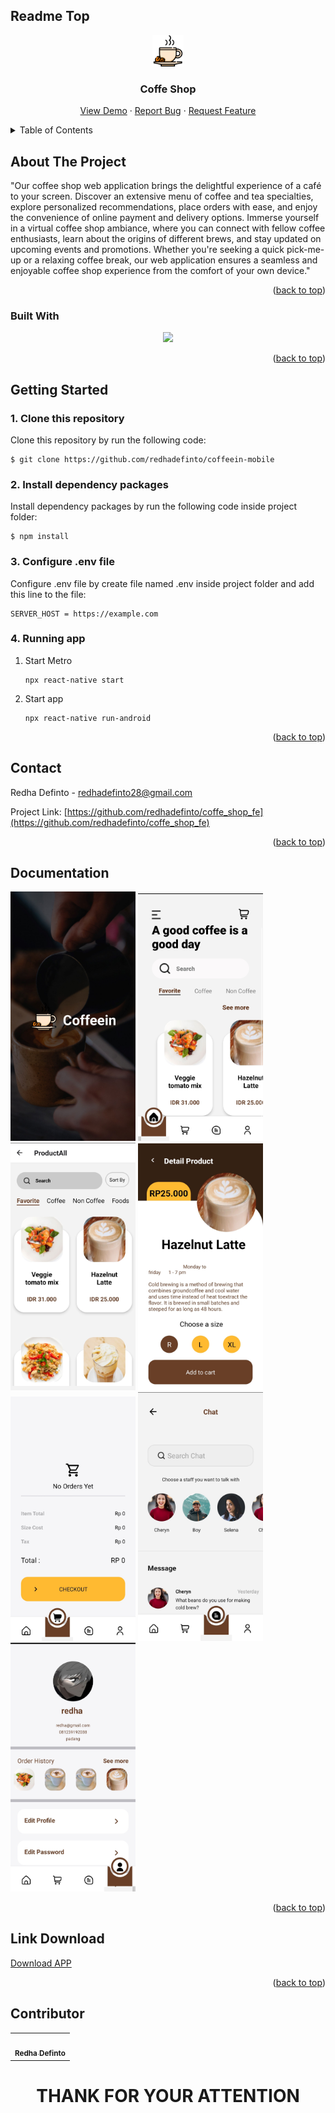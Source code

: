 ## Readme Top

<div align="center">
<img width="50" src="./public/logo.png" alt="logo">
<h3 align="center">Coffe Shop</h3>

  <p align="center">
    <a href="https://drive.google.com/drive/folders/18ztfyUowhVoFHVjp7wfdCmno0X1-wDZa">View Demo</a>
    ·
    <a href="https://github.com/redhadefinto/coffeein-mobile/issues">Report Bug</a>
    ·
    <a href="https://github.com/redhadefinto/coffeein-mobile/pulls">Request Feature</a>
  </p>
</div>

<!-- TABLE OF CONTENTS -->
<details>
  <summary>Table of Contents</summary>
  <ol>
    <li>
      <a href="#about-the-project">About The Project</a>
      <ul>
        <li><a href="#built-with">Built With</a></li>
      </ul>
    </li>
    <li>
      <a href="#getting-started">Getting Started</a>
    </li>
    <li><a href="#Link-Download">Link Download</a></li>
    <li><a href="#usage">Usage</a></li>
    <li><a href="#contact">Contact</a></li>
    <li><a href="#acknowledgments">Acknowledgments</a></li>
    <li><a href="#Documentation">Documentation</a></li>
    <li><a href="#Contributor">Contributor</a></li>
  </ol>
</details>

<!-- ABOUT THE PROJECT -->

## About The Project

"Our coffee shop web application brings the delightful experience of a café to your screen. Discover an extensive menu of coffee and tea specialties, explore personalized recommendations, place orders with ease, and enjoy the convenience of online payment and delivery options. Immerse yourself in a virtual coffee shop ambiance, where you can connect with fellow coffee enthusiasts, learn about the origins of different brews, and stay updated on upcoming events and promotions. Whether you're seeking a quick pick-me-up or a relaxing coffee break, our web application ensures a seamless and enjoyable coffee shop experience from the comfort of your own device."

<p align="right">(<a href="#readme-top">back to top</a>)</p>

### Built With

<p align="center">
  <a href="https://skillicons.dev">
    <img src="https://skillicons.dev/icons?i=react,css,redux,babel,firebase" />
  </a>
</p>

<p align="right">(<a href="#readme-top">back to top</a>)</p>

<!-- GETTING STARTED -->

## Getting Started

### 1. Clone this repository

Clone this repository by run the following code:

```
$ git clone https://github.com/redhadefinto/coffeein-mobile

```

### 2. Install dependency packages

Install dependency packages by run the following code inside project folder:

```
$ npm install
```

### 3. Configure .env file

Configure .env file by create file named .env inside project folder and add this line to the file:

```
SERVER_HOST = https://example.com

```

### 4. Running app

1.  Start Metro

    ```
    npx react-native start
    ```

2.  Start app

    ```
    npx react-native run-android
    ```

<p align="right">(<a href="#readme-top">back to top</a>)</p>

<!-- USAGE EXAMPLES -->

<!-- CONTACT -->

## Contact

Redha Definto - redhadefinto28@gmail.com

Project Link: [https://github.com/redhadefinto/coffe_shop_fe](https://github.com/redhadefinto/coffe_shop_fe)

<p align="right">(<a href="#readme-top">back to top</a>)</p>

## Documentation

<div>
<img width="200" src="./public/splash-screen.jpg" alt="splash-screen">
<img width="200" src="./public/home-screen.jpg" alt="splash-screen">
<img width="200" src="./public/product-screen.jpg" alt="splash-screen">
<img width="200" src="./public/product-detail-screen.jpg" alt="splash-screen">
</div>
<div>
<img width="200" src="./public/cart-screen.jpg" alt="splash-screen">
<img width="200" src="./public/chat-screen.jpg" alt="splash-screen">
<img width="200" src="./public/profile-page.jpg" alt="splash-screen">
</div>

<p align="right">(<a href="#readme-top">back to top</a>)</p>

## Link Download

[Download APP](https://drive.google.com/drive/folders/18ztfyUowhVoFHVjp7wfdCmno0X1-wDZa)

<p align="right">(<a href="#readme-top">back to top</a>)</p>

<!-- Contributor -->

## Contributor

  <table>
    <tr>
      <td >
        <a href="https://github.com/redhadefinto">
          <img width="100" src="https://avatars.githubusercontent.com/u/66767762?s=400&u=00ad08bd394a1ba0fe65d9b61cbef4245df96fb4&v=4" alt=""><br/>
          <center><sub><b>Redha Definto </b></sub></center>
        </a>
        </td>
    </tr>
  </table>
<h1 align="center"> THANK FOR YOUR ATTENTION </h1>

<!-- MARKDOWN LINKS & IMAGES -->
<!-- https://www.markdownguide.org/basic-syntax/#reference-style-links -->

<!-- [product-screenshot]: index.png -->

[Next.js]: https://img.shields.io/badge/next.js-000000?style=for-the-badge&logo=nextdotjs&logoColor=white
[Next-url]: https://nextjs.org/
[React.js]: https://img.shields.io/badge/React-20232A?style=for-the-badge&logo=react&logoColor=61DAFB
[React-url]: https://reactnative.dev/
[Redux]: https://img.shields.io/badge/redux-%23593d88.svg?style=for-the-badge&logo=redux&logoColor=white
[Redux-url]: https://redux.js.org/

